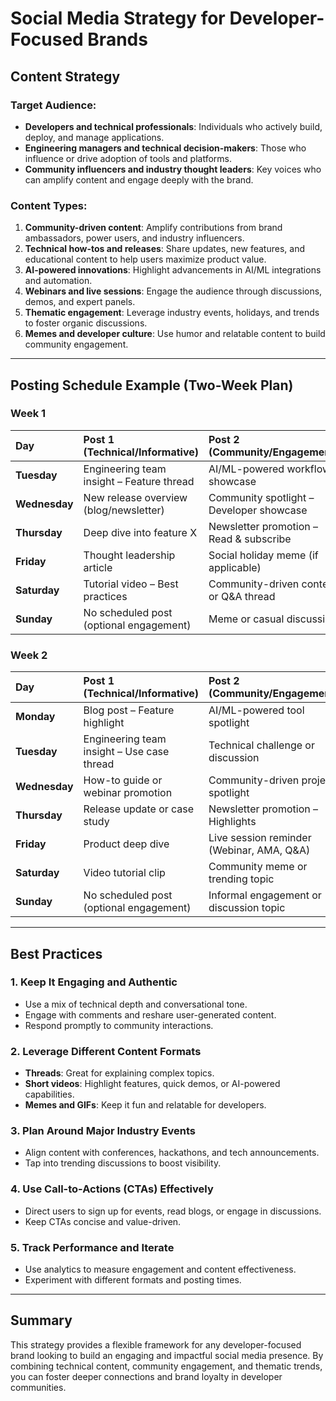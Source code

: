# Social Media Strategy for Developer-Focused Brands

## Content Strategy

### Target Audience:

- **Developers and technical professionals**: Individuals who actively build, deploy, and manage applications.  
- **Engineering managers and technical decision-makers**: Those who influence or drive adoption of tools and platforms.  
- **Community influencers and industry thought leaders**: Key voices who can amplify content and engage deeply with the brand.

### Content Types:

1. **Community-driven content**: Amplify contributions from brand ambassadors, power users, and industry influencers.  
2. **Technical how-tos and releases**: Share updates, new features, and educational content to help users maximize product value.  
3. **AI-powered innovations**: Highlight advancements in AI/ML integrations and automation.  
4. **Webinars and live sessions**: Engage the audience through discussions, demos, and expert panels.  
5. **Thematic engagement**: Leverage industry events, holidays, and trends to foster organic discussions.  
6. **Memes and developer culture**: Use humor and relatable content to build community engagement.

---

## Posting Schedule Example (Two-Week Plan)

### Week 1

| Day | Post 1 (Technical/Informative) | Post 2 (Community/Engagement) |
| :---- | :---- | :---- |
| **Tuesday** | Engineering team insight – Feature thread | AI/ML-powered workflow showcase |
| **Wednesday** | New release overview (blog/newsletter) | Community spotlight – Developer showcase |
| **Thursday** | Deep dive into feature X | Newsletter promotion – Read & subscribe |
| **Friday** | Thought leadership article | Social holiday meme (if applicable) |
| **Saturday** | Tutorial video – Best practices | Community-driven content or Q\&A thread |
| **Sunday** | No scheduled post (optional engagement) | Meme or casual discussion |

### Week 2

| Day | Post 1 (Technical/Informative) | Post 2 (Community/Engagement) |
| :---- | :---- | :---- |
| **Monday** | Blog post – Feature highlight | AI/ML-powered tool spotlight |
| **Tuesday** | Engineering team insight – Use case thread | Technical challenge or discussion |
| **Wednesday** | How-to guide or webinar promotion | Community-driven project spotlight |
| **Thursday** | Release update or case study | Newsletter promotion – Highlights |
| **Friday** | Product deep dive | Live session reminder (Webinar, AMA, Q\&A) |
| **Saturday** | Video tutorial clip | Community meme or trending topic |
| **Sunday** | No scheduled post (optional engagement) | Informal engagement or discussion topic |

---

## Best Practices

### 1\. **Keep It Engaging and Authentic**

- Use a mix of technical depth and conversational tone.  
- Engage with comments and reshare user-generated content.  
- Respond promptly to community interactions.

### 2\. **Leverage Different Content Formats**

- **Threads**: Great for explaining complex topics.  
- **Short videos**: Highlight features, quick demos, or AI-powered capabilities.  
- **Memes and GIFs**: Keep it fun and relatable for developers.

### 3\. **Plan Around Major Industry Events**

- Align content with conferences, hackathons, and tech announcements.  
- Tap into trending discussions to boost visibility.

### 4\. **Use Call-to-Actions (CTAs) Effectively**

- Direct users to sign up for events, read blogs, or engage in discussions.  
- Keep CTAs concise and value-driven.

### 5\. **Track Performance and Iterate**

- Use analytics to measure engagement and content effectiveness.  
- Experiment with different formats and posting times.

---

## Summary

This strategy provides a flexible framework for any developer-focused brand looking to build an engaging and impactful social media presence. By combining technical content, community engagement, and thematic trends, you can foster deeper connections and brand loyalty in developer communities.  
